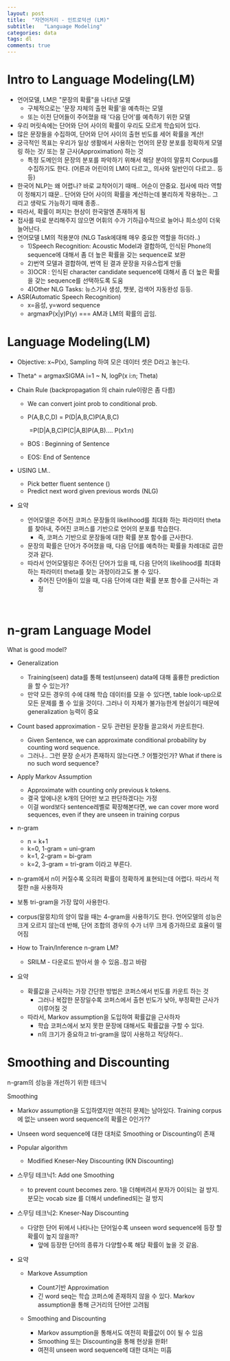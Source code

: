 ```yaml
---
layout: post
title:  "자연어처리 - 인트로덕션 (LM)"
subtitle:   "Language Modeling"
categories: data
tags: dl
comments: true
---
```

# Intro to Language Modeling(LM)

- 언어모델, LM은 "문장의 확률"을 나타낸 모델
  - 구체적으로는 '문장 자체의 출현 확률'을 예측하는 모델
  - 또는 이전 단어들이 주어졌을 때 '다음 단어'를 예측하기 위한 모델
- 우리 머릿속에는 단어와 단어 사이의 확률이 우리도 모르게 학습되어 있다.
- 많은 문장들을 수집하여, 단어와 단어 사이의 출현 빈도를 세어 확률을 계산!
- 궁극적인 목표는 우리가 일상 생활에서 사용하는 언어의 문장 분포를 정확하게 모델링 하는 것/ 또는 잘 근사(Approximation) 하는 것
  - 특정 도메인의 문장의 분포를 파악하기 위해서 해당 분야의 말뭉치 Corpus를 수집하기도 한다. (어른과 어린이의 LM이 다르고,, 의사와 일반인이 다르고.. 등등)
- 한국어 NLP는 왜 어렵나? 바로 교착어이기 때매.. 어순이 안중요. 접사에 따라 역할이 정해지기 떄문.. 단어와 단어 사이의 확률을 계산하는데 불리하게 작용하는.. 그리고 생략도 가능하기 때매 종종..
- 따라서, 확률이 퍼지는 현상이 한국말엔 존재하게 됨
- 접사를 따로 분리해주지 않으면 어휘의 수가 기하급수적으로 늘어나 희소성이 더욱 늘어난다.
- 언어모델 LM의 적용분야 (NLG Task에대해 매우 중요한 역할을 하더라..)
  - 1)Speech Recognition: Acoustic Model과 결합하여, 인식된 Phone의 sequence에 대해서 좀 더 높은 확률을 갖는 sequence로 보완
  - 2)번역 모델과 결합하여, 번역 된 결과 문장을 자유스럽게 만듦
  - 3)OCR : 인식된 character candidate sequence에 대해서 좀 더 높은 확률을 갖는 sequence를 선택하도록 도움
  - 4)Other NLG Tasks: 뉴스기사 생성, 챗봇, 검색어 자동완성 등등.
- ASR(Automatic Speech Recognition)
  - x=음성, y=word sequence
  - argmaxP(x|y)P(y) === AM과 LM의 확률의 곱임.

# Language Modeling(LM)

- Objective: x~P(x), Sampling 하여 모은 데이터 셋은 D라고 놓는다.

- Theta^ = argmaxSIGMA i=1 ~ N, logP(x i:n; Theta)

- Chain Rule (backpropagation 의 chain rule이랑은 좀 다름)

  - We can convert joint prob to conditional prob.

  - P(A,B,C,D) = P(D|A,B,C)P(A,B,C)

    ​                   =P(D|A,B,C)P(C|A,B)P(A,B).... P(x1:n)

  - BOS : Beginning of Sentence

  - EOS: End of Sentence

- USING LM.. 

  - Pick better fluent sentence ()
  - Predict next word given previous words (NLG)

- 요약

  - 언어모델은 주어진 코퍼스 문장들의 likelihood를 최대화 하는 파라미터 theta를 찾아내, 주어진 코퍼스를 기반으로 언어의 분포를 학습한다.
    - 즉, 코퍼스 기반으로 문장들에 대한 확률 분포 함수를 근사한다.
  - 문장의 확률은 단어가 주어졌을 때, 다음 단어를 예측하는 확률을 차례대로 곱한 것과 같다.
  - 따라서 언어모델링은 주어진 단어가 있을 때, 다음 단어의 likelihood를 최대화 하는 파라미터 theta를 찾는 과정이라고도 볼 수 있다.
    - 주어진 단어들이 있을 때, 다음 단어에 대한 확률 분포 함수를 근사하는 과정

  ​                    

# n-gram Language Model

What is good model?

- Generalization

  - Training(seen) data를 통해 test(unseen) data에 대해 훌륭한 prediction을 할 수 있는가?
  - 만약 모든 경우의 수에 대해 학습 데이터를 모을 수 있다면, table look-up으로 모든 문제를 풀 수 있을 것이다. 그러나 이 자체가 불가능한게 현실이기 때문에 generalization 능력이 중요

- Count based approximation - 모두 관련된 문장들 끌고와서 카운트한다.

  - Given Sentence, we can approximate conditional probability by counting word sequence.
  - 그러나..  그런 문장 순서가 존재하지 않는다면..? 어쩔것인가? What if there is no such word sequence?

- Apply Markov Assumption

  - Approximate with counting only previous k tokens.
  - 결국 앞에나온 k개의 단어만 보고 판단하겠다는 가정
  - 이걸 word보다 sentence레벨로 확장해본다면, we can cover more word sequences, even if they are unseen in training corpus

- n-gram

  - n = k+1
  - k=0, 1-gram = uni-gram
  - k=1, 2-gram = bi-gram
  - k=2, 3-gram = tri-gram 이라고 부른다.

-  n-gram에서  n이 커질수록 오히려 확률이 정확하게 표현되는데 어렵다. 따라서 적절한 n을 사용하자

- 보통 tri-gram을 가장 많이 사용한다.

- corpus(말뭉치)의 양이 많을 때는 4-gram을 사용하기도 한다. 언어모델의 성능은 크게 오르지 않는데 반해, 단어 조합의 경우의 수가 너무 크게 증가하므로 효율이 떨어짐

- How to Train/Inference n-gram LM?

  - SRILM - 다운로드 받아서 쓸 수 있음..참고 바람

- 요약

  - 확률값을 근사하는 가장 간단한 방법은 코퍼스에서 빈도를 카운트 하는 것
    - 그러나 복잡한 문장일수록 코퍼스에서 출현 빈도가 낮아, 부정확한 근사가 이루어질 것
  - 따라서, Markov assumption을 도입하여 확률값을 근사하자
    - 학습 코퍼스에서 보지 못한 문장에 대해서도 확률값을 구할 수 있다.
    - n의 크기가 중요하고 tri-gram을 많이 사용하고 적당하다..

  

# Smoothing and Discounting

n-gram의 성능을 개선하기 위한 테크닉

Smoothing

- Markov assumption을 도입하였지만 여전히 문제는 남아있다. Training corpus에 없는 unseen word sequence의 확률은 0인가??

- Unseen word sequence에 대한 대처로 Smoothing or Discounting이 존재

- Popular algorithm

  - Modified Kneser-Ney Discounting (KN Discounting)

- 스무딩 테크닉1: Add one Smoothing

  -  to prevent count becomes zero. 1을 더해버려서 분자가 0이되는 걸 방지. 분모는 vocab size 를 더해서 undefined되는 걸 방지

- 스무딩 테크닉2: Kneser-Nay Discounting

  - 다양한 단어 뒤에서 나타나는 단어일수록 unseen word sequence에 등장 할 확률이 높지 않을까?
    - 앞에 등장한 단어의 종류가 다양할수록 해당 확률이 높을 것 같음.

- 요약

  - Markove Assumption

    - Count기반 Approximation
    - 긴 word seq는 학습 코퍼스에 존재하지 않을 수 있다. Markov assumption을 통해 근거리의 단어만 고려됨

  - Smoothing and Discounting

    - Markov assumption을 통해서도 여전히 확률값이 0이 될 수 있음
    - Smoothing 또는 Discounting을 통해 현상을 완화!
    - 여전히 unseen word sequence에 대한 대처는 미흡

    

